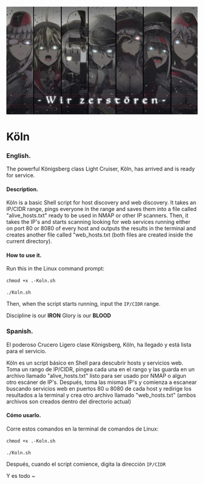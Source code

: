 ![Koln is here!...](/assets/wp4046501.jpg)

Köln
===============

### English.

The powerful Königsberg class Light Cruiser, Köln, has arrived and is ready for service.

#### Description.

Köln is a basic Shell script for host discovery and web discovery. It takes an IP/CIDR range, pings everyone in the range and saves them into a file called "alive_hosts.txt" ready to be used in NMAP or other IP scanners. Then, it takes the IP's and starts scanning looking for web services running either on port 80 or 8080 of every host and outputs the results in the terminal and creates another file called "web_hosts.txt (both files are created inside the current directory).

#### How to use it.

Run this in the Linux command prompt:

`chmod +x .-Koln.sh`

`./Koln.sh`

Then, when the script starts running, input the `IP/CIDR` range.

Discipline is our **IRON**
Glory is our **BLOOD**


### Spanish.

El poderoso Crucero Ligero clase Königsberg, Köln, ha llegado y está lista para el servicio.

Köln es un script básico en Shell para descubrir hosts y servicios web. Toma un rango de IP/CIDR, pingea cada una en el rango y las guarda en un archivo llamado "alive_hosts.txt" listo para ser usado por NMAP o algun otro escáner de IP's. Después, toma las mismas IP's y comienza a escanear buscando servicios web en puertos 80 u 8080 de cada host y redirige los resultados a la terminal y crea otro archivo llamado "web_hosts.txt" (ambos archivos son creados dentro del directorio actual)

  #### Cómo usarlo.
  
  Corre estos comandos en la terminal de comandos de Linux:
  
  `chmod +x .-Koln.sh`

`./Koln.sh`

Después, cuando el script comience, digita la dirección `IP/CIDR`

Y es todo ~
